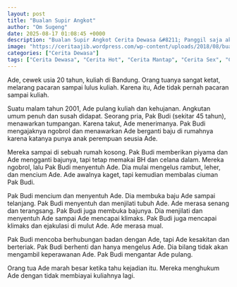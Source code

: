 ```yaml
---
layout: post
title: "Bualan Supir Angkot"
author: "Om Sugeng"
date: 2025-08-17 01:08:45 +0000
description: "Bualan Supir Angkot Cerita Dewasa &#8211; Panggil saja aku Ade, umur 20 tahun dengan ciriciri tinggi 162 cm, berat 60 kg, dada 36B, kulitku putih, aku sendiri campuran MedanSolo. Saat ini aku sedang b..."
image: "https://ceritaajib.wordpress.com/wp-content/uploads/2018/08/bualan-supir-angkut1.jpg?w=614&#038;h=872"
categories: ["Cerita Dewasa"]
tags: ["Cerita Dewasa", "Cerita Hot", "Cerita Mantap", "Cerita Sex", "Cinta Hanya Nafsu", "Cinta Terlarang"]
---
```


Ade, cewek usia 20 tahun, kuliah di Bandung. Orang tuanya sangat ketat, melarang pacaran sampai lulus kuliah.  Karena itu, Ade tidak pernah pacaran sampai kuliah.

Suatu malam tahun 2001, Ade pulang kuliah dan kehujanan.  Angkutan umum penuh dan susah didapat.  Seorang pria, Pak Budi (sekitar 45 tahun), menawarkan tumpangan.  Karena takut, Ade menerimanya.  Pak Budi mengajaknya ngobrol dan menawarkan Ade berganti baju di rumahnya karena katanya punya anak perempuan seusia Ade.

Mereka sampai di sebuah rumah kosong. Pak Budi memberikan piyama dan Ade mengganti bajunya, tapi tetap memakai BH dan celana dalam.  Mereka ngobrol, lalu Pak Budi menyentuh Ade.  Dia mulai mengelus rambut, leher, dan mencium Ade. Ade awalnya kaget, tapi kemudian membalas ciuman Pak Budi.

Pak Budi mencium dan menyentuh Ade.  Dia membuka baju Ade sampai telanjang. Pak Budi menyentuh dan menjilati tubuh Ade.  Ade merasa senang dan terangsang. Pak Budi juga membuka bajunya.  Dia menjilati dan menyentuh Ade sampai Ade mencapai klimaks. Pak Budi juga mencapai klimaks dan ejakulasi di mulut Ade. Ade merasa mual.

Pak Budi mencoba berhubungan badan dengan Ade, tapi Ade kesakitan dan berteriak. Pak Budi berhenti dan hanya mengelus Ade. Dia bilang tidak akan mengambil keperawanan Ade.  Pak Budi mengantar Ade pulang.

Orang tua Ade marah besar ketika tahu kejadian itu.  Mereka menghukum Ade dengan tidak membiayai kuliahnya lagi.